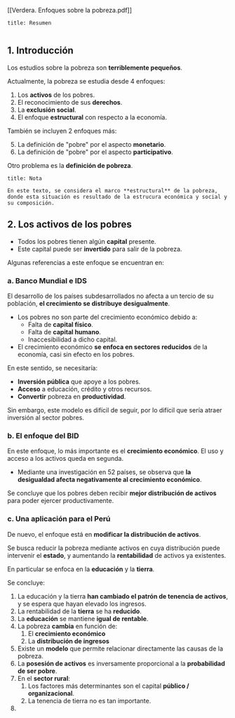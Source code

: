 [[Verdera. Enfoques sobre la pobreza.pdf]]

```ad-summary
title: Resumen


```

## 1. Introducción

Los estudios sobre la pobreza son **terriblemente pequeños**.

Actualmente, la pobreza se estudia desde 4 enfoques:

1. Los **activos** de los pobres.
2. El reconocimiento de sus **derechos**.
3. La **exclusión social**.
4. El enfoque **estructural** con respecto a la economía.

También se incluyen 2 enfoques más:

5. La definición de "pobre" por el aspecto **monetario**.
6. La definición de "pobre" por el aspecto **participativo**.

Otro problema es la **definición de pobreza**.

```ad-note
title: Nota

En este texto, se considera el marco **estructural** de la pobreza, donde esta situación es resultado de la estrucura económica y social y su composición.

```

## 2. Los activos de los pobres

- Todos los pobres tienen algún **capital** presente.
- Este capital puede ser **invertido** para salir de la pobreza.

Algunas referencias a este enfoque se encuentran en:

### a. Banco Mundial e IDS

El desarrollo de los países subdesarrollados no afecta a un tercio de su población, **el crecimiento se distribuye desigualmente**.

- Los pobres no son parte del crecimiento económico debido a:
	- Falta de **capital físico**.
	- Falta de **capital humano**.
	- Inaccesibilidad a dicho capital.
- El crecimiento económico **se enfoca en sectores reducidos** de la economía, casi sin efecto en los pobres.

En este sentido, se necesitaría:

- **Inversión pública** que apoye a los pobres.
- **Acceso** a educación, crédito y otros recursos.
- **Convertir** pobreza en **productividad**.

Sin embargo, este modelo es difícil de seguir, por lo difícil que sería atraer inversión al sector pobres.

### b. El enfoque del BID

En este enfoque, lo más importante es el **crecimiento económico**. El uso y acceso a los activos queda en segunda.

- Mediante una investigación en 52 países, se observa que **la desigualdad afecta negativamente al crecimiento económico**.

Se concluye que los pobres deben recibir **mejor distribución de activos** para poder ejercer productivamente.

### c. Una aplicación para el Perú

De nuevo, el enfoque está en **modificar la distribución de activos**.

Se busca reducir la pobreza mediante activos en cuya distribución puede intervenir el **estado**, y aumentando la **rentabilidad** de activos ya existentes.

En particular se enfoca en la **educación** y la **tierra**.

Se concluye:

1. La educación y la tierra **han cambiado el patrón de tenencia de activos**, y se espera que hayan elevado los ingresos.
2. La rentabilidad de la **tierra** se ha **reducido**.
3. La **educación** se mantiene **igual de rentable**.
4. La pobreza **cambia** en función de:
	1. El **crecimiento económico**
	2. La **distribución de ingresos**
5. Existe un **modelo** que permite relacionar directamente las causas de la pobreza.
6. La **posesión de activos** es inversamente proporcional a la **probabilidad de ser pobre**.
7. En el **sector rural**:
	1. Los factores más determinantes son el capital **público / organizacional**.
	2. La tenencia de tierra no es tan importante.
8. 